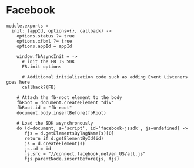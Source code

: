 Facebook
========

    module.exports =
      init: (appId, options={}, callback) ->
        options.status ?= true
        options.xfbml ?= true
        options.appId = appId

        window.fbAsyncInit = ->
          # init the FB JS SDK
          FB.init options

          # Additional initialization code such as adding Event Listeners goes here
          callback?(FB)

        # Attach the fb-root element to the body
        fbRoot = document.createElement "div"
        fbRoot.id = "fb-root"
        document.body.insertBefore(fbRoot)

        # Load the SDK asynchronously
        do (d=document, s='script', id='facebook-jssdk', js=undefined) ->
           fjs = d.getElementsByTagName(s)[0]
           return if d.getElementById(id)
           js = d.createElement(s)
           js.id = id
           js.src = "//connect.facebook.net/en_US/all.js"
           fjs.parentNode.insertBefore(js, fjs)
